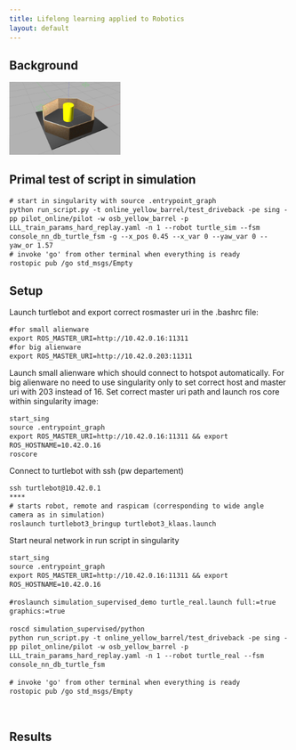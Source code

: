 ```yaml
---
title: Lifelong learning applied to Robotics
layout: default
---
```


## Background


<img src="/imgs/18-10-19_osb_yellow_barrel_world.jpg" alt="osb_yellow_barrel.world" style="width: 200px;"/>


## Primal test of script in simulation

```
# start in singularity with source .entrypoint_graph
python run_script.py -t online_yellow_barrel/test_driveback -pe sing -pp pilot_online/pilot -w osb_yellow_barrel -p LLL_train_params_hard_replay.yaml -n 1 --robot turtle_sim --fsm console_nn_db_turtle_fsm -g --x_pos 0.45 --x_var 0 --yaw_var 0 --yaw_or 1.57 
# invoke 'go' from other terminal when everything is ready
rostopic pub /go std_msgs/Empty
```


## Setup

Launch turtlebot and export correct rosmaster uri in the .bashrc file:

```
#for small alienware
export ROS_MASTER_URI=http://10.42.0.16:11311
#for big alienware
export ROS_MASTER_URI=http://10.42.0.203:11311
```

Launch small alienware which should connect to hotspot automatically. 
For big alienware no need to use singularity only to set correct host and master uri with 203 instead of 16.
Set correct master uri path and launch ros core within singularity image:

```
start_sing
source .entrypoint_graph
export ROS_MASTER_URI=http://10.42.0.16:11311 && export ROS_HOSTNAME=10.42.0.16
roscore
```

Connect to turtlebot with ssh (pw departement)
```
ssh turtlebot@10.42.0.1
****
# starts robot, remote and raspicam (corresponding to wide angle camera as in simulation)
roslaunch turtlebot3_bringup turtlebot3_klaas.launch
```

Start neural network in run script in singularity

```
start_sing
source .entrypoint_graph
export ROS_MASTER_URI=http://10.42.0.16:11311 && export ROS_HOSTNAME=10.42.0.16

#roslaunch simulation_supervised_demo turtle_real.launch full:=true graphics:=true

roscd simulation_supervised/python
python run_script.py -t online_yellow_barrel/test_driveback -pe sing -pp pilot_online/pilot -w osb_yellow_barrel -p LLL_train_params_hard_replay.yaml -n 1 --robot turtle_real --fsm console_nn_db_turtle_fsm

# invoke 'go' from other terminal when everything is ready
rostopic pub /go std_msgs/Empty



``` 

## Results